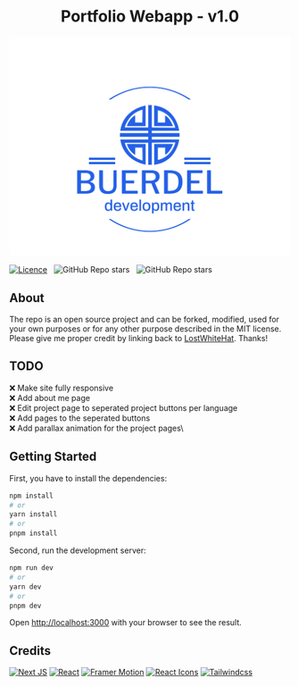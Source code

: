 <h1 align="center">
    Portfolio Webapp - v1.0
</h1>
<div align="center">
    <img src="./public/images/logo-no-background.svg"/>
</div>

[![Licence](https://img.shields.io/github/license/LostWhiteHat/markdown-badges?style=for-the-badge)](./LICENSE) &nbsp;
![GitHub Repo stars](https://img.shields.io/github/stars/LostWhiteHat/portfolio?color=red&logo=github&style=for-the-badge) &nbsp;
![GitHub Repo stars](https://img.shields.io/github/forks/LostWhiteHat/portfolio?color=red&logo=github&style=for-the-badge) &nbsp;


## About
The repo is an open source project and can be forked, modified, used for your own purposes or for any other purpose described in the MIT license. Please give me proper credit by linking back to [LostWhiteHat](https://github.com/LostWhiteHat/next-webapp). Thanks!


## TODO
❌ Make site fully responsive\
❌ Add about me page\
❌ Edit project page to seperated project buttons per language\
❌ Add pages to the seperated buttons\
❌ Add parallax animation for the project pages\


## Getting Started

First, you have to install the dependencies:

```bash
npm install
# or
yarn install
# or
pnpm install
```

Second, run the development server:

```bash
npm run dev
# or
yarn dev
# or
pnpm dev
```

Open [http://localhost:3000](http://localhost:3000) with your browser to see the result.

## Credits
[![Next JS](https://img.shields.io/badge/Next-black?style=for-the-badge&logo=next.js&logoColor=white)](https://github.com/vercel/next.js/)
[![React](https://img.shields.io/badge/react-%2320232a.svg?style=for-the-badge&logo=react&logoColor=%2361DAFB)](https://github.com/facebook/react)
[![Framer Motion](https://img.shields.io/badge/Framer-black?style=for-the-badge&logo=framer&logoColor=white)](https://github.com/framer/motion)
[![React Icons](https://img.shields.io/badge/React%20Icons-red?style=for-the-badge&logo=react&logoColor=black)](https://github.com/react-icons/react-icons)
[![Tailwindcss](https://img.shields.io/badge/Tailwindcss-blue?style=for-the-badge&logo=tailwindcss&logoColor=marine)](https://github.com/tailwindlabs/tailwindcss)
